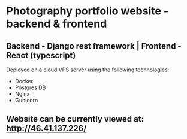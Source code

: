 # Photography portfolio website - backend & frontend

## Backend - Django rest framework | Frontend - React (typescript)

Deployed on a cloud VPS server using the following technologies:
- Docker
- Postgres DB
- Nginx
- Gunicorn

## Website can be currently viewed at: http://46.41.137.226/
